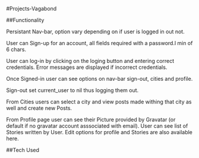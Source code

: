 #Projects-Vagabond

##Functionality

Persistant Nav-bar, option vary depending on if user is logged in out not.

User can Sign-up for an account, all fields required with a password.l min of 6 chars.

User can log-in by clicking on the loging button and entering correct credentials. Error messages are displayed if incorrect credentials.

Once Signed-in user can see options on nav-bar sign-out, cities and profile.

Sign-out set current_user to nil thus logging them out.

From Cities users can select a city and view posts made withing that city as well and create new Posts.

From Profile page user can see their Picture provided by Gravatar (or default if no gravatar account asssociated with email). User can see list of Stories written by User. Edit options for profile and Stories are also available here.

##Tech Used




